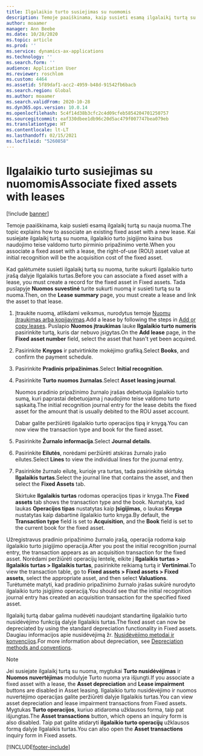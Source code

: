```yaml
---
title: Ilgalaikio turto susiejimas su nuomomis
description: Temoje paaiškinama, kaip susieti esamą ilgalaikį turtą su nauja nuoma.
author: moaamer
manager: Ann Beebe
ms.date: 10/28/2020
ms.topic: article
ms.prod: ''
ms.service: dynamics-ax-applications
ms.technology: ''
ms.search.form: ''
audience: Application User
ms.reviewer: roschlom
ms.custom: 4464
ms.assetid: 5f89daf1-acc2-4959-b48d-91542fb6bacb
ms.search.region: Global
ms.author: moaamer
ms.search.validFrom: 2020-10-28
ms.dyn365.ops.version: 10.0.14
ms.openlocfilehash: 5c4f14d38b3cfc2c4d09cfeb5854204701250757
ms.sourcegitcommit: eaf330dbee1db96c20d5ac479f007747bea079eb
ms.translationtype: HT
ms.contentlocale: lt-LT
ms.lasthandoff: 02/15/2021
ms.locfileid: "5260858"
---
```

# <a name="associate-fixed-assets-with-leases"></a><span data-ttu-id="b04d9-103">Ilgalaikio turto susiejimas su nuomomis</span><span class="sxs-lookup"><span data-stu-id="b04d9-103">Associate fixed assets with leases</span></span>

[!include [banner](../includes/banner.md)]

<span data-ttu-id="b04d9-104">Temoje paaiškinama, kaip susieti esamą ilgalaikį turtą su nauja nuoma.</span><span class="sxs-lookup"><span data-stu-id="b04d9-104">The topic explains how to associate an existing fixed asset with a new lease.</span></span> <span data-ttu-id="b04d9-105">Kai susiejate ilgalaikį turtą su nuoma, ilgalaikio turto įsigijimo kaina bus naudojimo teise valdomo turto pirminio pripažinimo vertė.</span><span class="sxs-lookup"><span data-stu-id="b04d9-105">When you associate a fixed asset with a lease, the right-of-use (ROU) asset value at initial recognition will be the acquisition cost of the fixed asset.</span></span>

<span data-ttu-id="b04d9-106">Kad galėtumėte susieti ilgalaikį turtą su nuoma, turite sukurti ilgalaikio turto įrašą dalyje Ilgalaikis turtas.</span><span class="sxs-lookup"><span data-stu-id="b04d9-106">Before you can associate a fixed asset with a lease, you must create a record for the fixed asset in Fixed assets.</span></span> <span data-ttu-id="b04d9-107">Tada puslapyje **Nuomos suvestinė** turite sukurti nuomą ir susieti turtą su ta nuoma.</span><span class="sxs-lookup"><span data-stu-id="b04d9-107">Then, on the **Lease summary** page, you must create a lease and link the asset to that lease.</span></span>

1. <span data-ttu-id="b04d9-108">Įtraukite nuomą, atlikdami veiksmus, nurodytus temoje [Nuomų įtraukimas arba kopijavimas](add-lease.md).</span><span class="sxs-lookup"><span data-stu-id="b04d9-108">Add a lease by following the steps in [Add or copy leases](add-lease.md).</span></span> <span data-ttu-id="b04d9-109">Puslapio **Nuomos įtraukimas** lauke **Ilgalaikio turto numeris** pasirinkite turtą, kuris dar nebuvo įsigytas.</span><span class="sxs-lookup"><span data-stu-id="b04d9-109">On the **Add lease** page, in the **Fixed asset number** field, select the asset that hasn't yet been acquired.</span></span>
2. <span data-ttu-id="b04d9-110">Pasirinkite **Knygos** ir patvirtinkite mokėjimo grafiką.</span><span class="sxs-lookup"><span data-stu-id="b04d9-110">Select **Books**, and confirm the payment schedule.</span></span>
3. <span data-ttu-id="b04d9-111">Pasirinkite **Pradinis pripažinimas**.</span><span class="sxs-lookup"><span data-stu-id="b04d9-111">Select **Initial recognition**.</span></span>
4. <span data-ttu-id="b04d9-112">Pasirinkite **Turto nuomos žurnalas**.</span><span class="sxs-lookup"><span data-stu-id="b04d9-112">Select **Asset leasing journal**.</span></span>

    <span data-ttu-id="b04d9-113">Nuomos pradinio pripažinimo žurnalo įrašas debetuoja ilgalaikio turto sumą, kuri paprastai debetuojama į naudojimo teise valdomo turto sąskaitą.</span><span class="sxs-lookup"><span data-stu-id="b04d9-113">The initial recognition journal entry for the lease debits the fixed asset for the amount that is usually debited to the ROU asset account.</span></span>

    <span data-ttu-id="b04d9-114">Dabar galite peržiūrėti ilgalaikio turto operacijos tipą ir knygą.</span><span class="sxs-lookup"><span data-stu-id="b04d9-114">You can now view the transaction type and book for the fixed asset.</span></span>

5. <span data-ttu-id="b04d9-115">Pasirinkite **Žurnalo informacija**.</span><span class="sxs-lookup"><span data-stu-id="b04d9-115">Select **Journal details**.</span></span>
6. <span data-ttu-id="b04d9-116">Pasirinkite **Eilutės**, norėdami peržiūrėti atskiras žurnalo įrašo eilutes.</span><span class="sxs-lookup"><span data-stu-id="b04d9-116">Select **Lines** to view the individual lines for the journal entry.</span></span>
7. <span data-ttu-id="b04d9-117">Pasirinkite žurnalo eilutę, kurioje yra turtas, tada pasirinkite skirtuką **Ilgalaikis turtas**.</span><span class="sxs-lookup"><span data-stu-id="b04d9-117">Select the journal line that contains the asset, and then select the **Fixed Assets** tab.</span></span>

    <span data-ttu-id="b04d9-118">Skirtuke **Ilgalaikis turtas** rodomas operacijos tipas ir knyga.</span><span class="sxs-lookup"><span data-stu-id="b04d9-118">The **Fixed assets** tab shows the transaction type and the book.</span></span> <span data-ttu-id="b04d9-119">Numatyta, kad laukas **Operacijos tipas** nustatytas kaip **Įsigijimas**, o laukas **Knyga** nustatytas kaip dabartinė ilgalaikio turto knyga.</span><span class="sxs-lookup"><span data-stu-id="b04d9-119">By default, the **Transaction type** field is set to **Acquisition**, and the **Book** field is set to the current book for the fixed asset.</span></span>

<span data-ttu-id="b04d9-120">Užregistravus pradinio pripažinimo žurnalo įrašą, operacija rodoma kaip ilgalaikio turto įsigijimo operacija.</span><span class="sxs-lookup"><span data-stu-id="b04d9-120">After you post the initial recognition journal entry, the transaction appears as an acquisition transaction for the fixed asset.</span></span> <span data-ttu-id="b04d9-121">Norėdami peržiūrėti operacijų lentelę, eikite į **Ilgalaikis turtas \> Ilgalaikis turtas \> Ilgalaikis turtas**, pasirinkite reikiamą turtą ir **Vertinimai**.</span><span class="sxs-lookup"><span data-stu-id="b04d9-121">To view the transaction table, go to **Fixed assets \> Fixed assets \> Fixed assets**, select the appropriate asset, and then select **Valuations**.</span></span> <span data-ttu-id="b04d9-122">Turėtumėte matyti, kad pradinio pripažinimo žurnalo įrašas sukūrė nurodyto ilgalaikio turto įsigijimo operaciją.</span><span class="sxs-lookup"><span data-stu-id="b04d9-122">You should see that the initial recognition journal entry has created an acquisition transaction for the specified fixed asset.</span></span>

<span data-ttu-id="b04d9-123">Ilgalaikį turtą dabar galima nudėvėti naudojant standartinę ilgalaikio turto nusidėvėjimo funkciją dalyje Ilgalaikis turtas.</span><span class="sxs-lookup"><span data-stu-id="b04d9-123">The fixed asset can now be depreciated by using the standard depreciation functionality in Fixed assets.</span></span> <span data-ttu-id="b04d9-124">Daugiau informacijos apie nusidėvėjimą žr. [Nusidėvėjimo metodai ir konvencijos](../fixed-assets/depreciation-methods-conventions.md).</span><span class="sxs-lookup"><span data-stu-id="b04d9-124">For more information about depreciation, see [Depreciation methods and conventions](../fixed-assets/depreciation-methods-conventions.md).</span></span>

> [!NOTE]
> <span data-ttu-id="b04d9-125">Jei susiejate ilgalaikį turtą su nuoma, mygtukai **Turto nusidėvėjimas** ir **Nuomos nuvertėjimas** modulyje Turto nuoma yra išjungti.</span><span class="sxs-lookup"><span data-stu-id="b04d9-125">If you associate a fixed asset with a lease, the **Asset depreciation** and **Lease impairment** buttons are disabled in Asset leasing.</span></span> <span data-ttu-id="b04d9-126">Ilgalaikio turto nusidėvėjimo ir nuomos nuvertėjimo operacijas galite peržiūrėti dalyje Ilgalaikis turtas.</span><span class="sxs-lookup"><span data-stu-id="b04d9-126">You can view asset depreciation and lease impairment transactions from Fixed assets.</span></span> <span data-ttu-id="b04d9-127">Mygtukas **Turto operacijos**, kuriuo atidaroma užklausos forma, taip pat išjungtas.</span><span class="sxs-lookup"><span data-stu-id="b04d9-127">The **Asset transactions** button, which opens an inquiry form is also disabled.</span></span> <span data-ttu-id="b04d9-128">Taip pat galite atidaryti **ilgalaikio turto operacijų** užklausos formą dalyje Ilgalaikis turtas.</span><span class="sxs-lookup"><span data-stu-id="b04d9-128">You can also open the **Asset transactions** inquiry form in Fixed assets.</span></span>  


[!INCLUDE[footer-include](../../includes/footer-banner.md)]